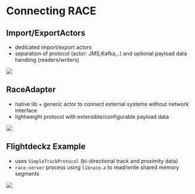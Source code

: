 # Connecting RACE

## Import/ExportActors
* dedicated import/export actors
* separation of protocol (actor: JMS,Kafka,..) and optional payload data handling (readers/writers)

<img src="../images/import-export.svg" class="center scale65">


## RaceAdapter
* native lib + generic actor to connect external systems without network interface
* lightweight protocol with extensible/configurable payload data

<img src="../images/race-adapter.svg" class="center scale75">


## Flightdeckz Example
* uses `SimpleTrackProtocol` (bi-directional track and proximity data)
* `race-server` process using `librace.a` to read/write shared memory segments

<img src="../images/fdz-race-server.svg" class="center scale65">